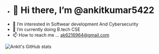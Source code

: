 - <h1>👋 Hi there, I’m @ankitkumar5422</h1>
-  👀 I’m interested in Softwear development And Cybersecurity
- 🌱 I’m currently doing B.tech CSE 
- 📫 How to reach me ... ak6216964@gmail.com

<!---
ankitkumar5422/ankitkumar5422 is a ✨ special ✨ repository because its `README.md` (this file) appears on your GitHub profile.
You can click the Preview link to take a look at your changes.
--->


![Ankit's GitHub stats](https://github-readme-stats.vercel.app/api?username=ankitkumar5422&show_icons=true&theme=transparent)





